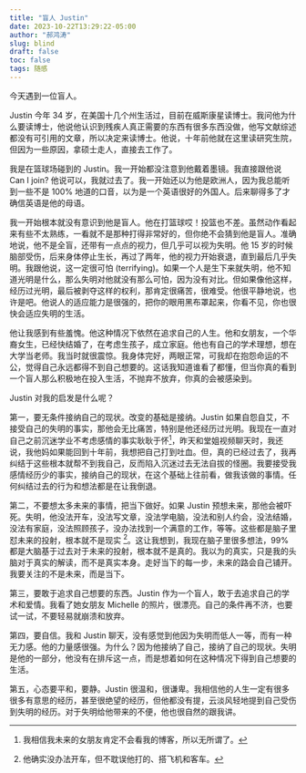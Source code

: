 ```yaml
---
title: "盲人 Justin"
date: 2023-10-22T13:29:22-05:00
author: "郝鸿涛"
slug: blind
draft: false
toc: false
tags: 随感
---
```

今天遇到一位盲人。

Justin 今年 34 岁，在美国十几个州生活过，目前在威斯康星读博士。我问他为什么要读博士，他说他认识到残疾人真正需要的东西有很多东西没做，他写文献综述都没有可引用的文章，所以决定来读博士。他说，十年前他就在这里读研究生院，但因为一些原因，拿硕士走人，直接去工作了。

我是在篮球场碰到的 Justin。我一开始都没注意到他戴着墨镜。我直接跟他说 Can I join? 他说可以，我就过去了。我一开始还以为他是欧洲人，因为我总能听到一些不是 100% 地道的口音，以为是一个英语很好的外国人。后来聊得多了才确信英语是他的母语。

我一开始根本就没有意识到他是盲人。他在打篮球哎！投篮也不差。虽然动作看起来有些不太熟练，一看就不是那种打得非常好的，但你绝不会猜到他是盲人。准确地说，他不是全盲，还带有一点点的视力，但几乎可以视为失明。他 15 岁的时候脑部受伤，后来身体停止生长，再过了两年，他的视力开始衰退，直到最后几乎失明。我跟他说，这一定很可怕 (terrifying)。如果一个人是生下来就失明，他不知道光明是什么，那么失明对他就没有那么可怕，因为没有对比。但如果像他这样，经历过光明，最后被剥夺这样的权利，那肯定很痛苦，很难受。他很平静地说，也许是吧。他说人的适应能力是很强的，把你的眼用黑布罩起来，你看不见，你也很快会适应失明的生活。

他让我感到有些羞愧。他这种情况下依然在追求自己的人生。他和女朋友，一个华裔女生，已经快结婚了，在考虑生孩子，成立家庭。他也有自己的学术理想，想在大学当老师。我当时就很震惊。我身体完好，两眼正常，可我却在抱怨命运的不公，觉得自己永远都得不到自己想要的。这话我知道谁看了都懂，但当你真的看到一个盲人那么积极地在投入生活，不抛弃不放弃，你真的会被感染到。

Justin 对我的启发是什么呢？

第一，要无条件接纳自己的现状。改变的基础是接纳。Justin 如果自怨自艾，不接受自己的失明的事实，那他会无比痛苦，特别是他还经历过光明。我现在一直对自己之前沉迷学业不考虑感情的事实耿耿于怀[^1]，昨天和堂姐视频聊天时，我还说，我他妈如果能回到十年前，我想把自己打到吐血。但，真的已经过去了，我再纠结于这些根本就帮不到我自己，反而陷入沉迷过去无法自拔的怪圈。我要接受我感情经历少的事实，接纳自己的现状，在这个基础上往前看，做我该做的事情。任何纠结过去的行为和想法都是在让我倒退。

第二，不要想太多未来的事情，把当下做好。如果 Justin 预想未来，那他会被吓死。失明，他没法开车，没法写文章，没法学电脑，没法和别人约会，没法结婚，没法有家庭，没法照顾孩子，没办法找到一个满意的工作，等等。这些都是脑子里怼未来的投射，根本就不是现实 [^2]。这让我想到，我现在脑子里很多想法，99% 都是大脑基于过去对于未来的投射，根本就不是真的。我以为的真实，只是我的头脑对于真实的解读，而不是真实本身。走好当下的每一步，未来的路会自己铺开。我要关注的不是未来，而是当下。

第三，要敢于追求自己想要的东西。Justin 作为一个盲人，敢于去追求自己的学术和爱情。我看了她女朋友 Michelle 的照片，很漂亮。自己的条件再不济，也要试一试，不要轻易就崩溃和放弃。

第四，要自信。我和 Justin 聊天，没有感觉到他因为失明而低人一等，而有一种无力感。他的力量感很强。为什么？因为他接纳了自己，接纳了自己的现状。失明是他的一部分，他没有在排斥这一点，而是想着如何在这种情况下得到自己想要的生活。

第五，心态要平和，要静。Justin 很温和，很谦卑。我相信他的人生一定有很多很多有意思的经历，甚至很绝望的经历，但他都没有提，云淡风轻地提到自己受伤到失明的经历。对于失明给他带来的不便，他也很自然的跟我讲。

[^1]: 我相信我未来的女朋友肯定不会看我的博客，所以无所谓了。
[^2]: 他确实没办法开车，但不耽误他打的、搭飞机和客车。